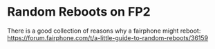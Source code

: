 # Random Reboots on FP2

There is a good collection of reasons why a fairphone might reboot:
https://forum.fairphone.com/t/a-little-guide-to-random-reboots/36159